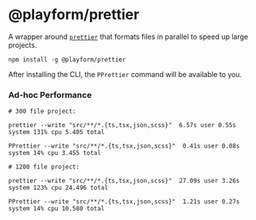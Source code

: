 # @playform/prettier

A wrapper around [`prettier`](https://npmjs.org/prettier) that formats files in
parallel to speed up large projects.

```
npm install -g @playform/prettier
```

After installing the CLI, the `PPrettier` command will be available to you.

### Ad-hoc Performance

```
# 300 file project:

prettier --write "src/**/*.{ts,tsx,json,scss}"  6.57s user 0.55s system 131% cpu 5.405 total

PPrettier --write "src/**/*.{ts,tsx,json,scss}"  0.41s user 0.08s system 14% cpu 3.455 total

# 1200 file project:

prettier --write "src/**/*.{ts,tsx,json,scss}"  27.09s user 3.26s system 123% cpu 24.496 total

PPrettier --write "src/**/*.{ts,tsx,json,scss}"  1.21s user 0.27s system 14% cpu 10.580 total
```
